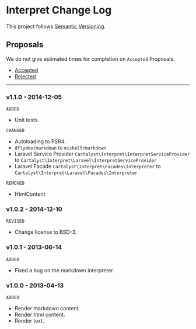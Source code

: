 # Interpret Change Log

This project follows [Semantic Versioning](CONTRIBUTING.md).

## Proposals

We do not give estimated times for completion on `Accepted` Proposals.

- [Accepted](https://github.com/cartalyst/interpret/labels/Accepted)
- [Rejected](https://github.com/cartalyst/interpret/labels/Rejected)

---

### v1.1.0 - 2014-12-05

`ADDED`

- Unit tests.

`CHANGED`

- Autoloading to PSR4.
- `dflydev/markdown` to `michelf/markdown`
- Laravel Service Provider `Cartalyst\Interpret\InterpretServiceProvider` to `Cartalyst\Interpret\Laravel\InterpretServiceProvider`
- Laravel Facade `Cartalyst\Interpret\Facades\Interpreter` to `Cartalyst\Interpret\Laravel\Facades\Interpreter`

`REMOVED`

- HtmlContent

### v1.0.2 - 2014-12-10

`REVISED`

- Change license to BSD-3.

### v1.0.1 - 2013-06-14

`ADDED`

- Fixed a bug on the markdown interpreter.

### v1.0.0 - 2013-04-13

`ADDED`

- Render markdown content.
- Render html content.
- Render text.
